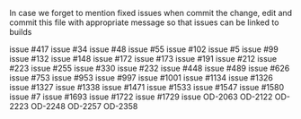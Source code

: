 In case we forget to mention fixed issues when commit the change, edit and commit this file with appropriate message so that issues can be linked to builds

issue #417 
issue #34
issue #48 
issue #55 
issue #102 
issue #5 
issue #99 
issue #132 
issue #148 
issue #172
issue #173
issue #191 
issue #212 
issue #223 
issue #255
issue #330
issue #232 
issue #448
issue #489
issue #626
issue #753 
issue #953 
issue #997 
issue #1001 
issue #1134 
issue #1326
issue #1327 
issue #1338 
issue #1471
issue #1533 
issue #1547 
issue #1580
issue #7
issue #1693
issue #1722
issue #1729 
issue OD-2063 
OD-2122
OD-2223 
OD-2248 
OD-2257 
OD-2358 